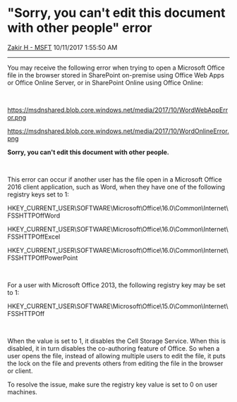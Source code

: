 <div id="page">

# "Sorry, you can't edit this document with other people" error

[Zakir H -
MSFT](https://social.msdn.microsoft.com/profile/Zakir%20H%20-%20MSFT)
10/11/2017 1:55:50 AM

-----

<div id="content">

You may receive the following error when trying to open a Microsoft
Office file in the browser stored in SharePoint on-premise using Office
Web Apps or Office Online Server, or in SharePoint Online using Office
Online:

[](https://msdnshared.blob.core.windows.net/media/2017/10/WordWebAppError.png)

 

<https://msdnshared.blob.core.windows.net/media/2017/10/WordWebAppError.png>

<https://msdnshared.blob.core.windows.net/media/2017/10/WordOnlineError.png>

**Sorry, you can't edit this document with other people.**

 

This error can occur if another user has the file open in a Microsoft
Office 2016 client application, such as Word, when they have one of the
following registry keys set to
1:

HKEY\_CURRENT\_USER\\SOFTWARE\\Microsoft\\Office\\16.0\\Common\\Internet\\FSSHTTPOffWord

HKEY\_CURRENT\_USER\\SOFTWARE\\Microsoft\\Office\\16.0\\Common\\Internet\\FSSHTTPOffExcel

HKEY\_CURRENT\_USER\\SOFTWARE\\Microsoft\\Office\\16.0\\Common\\Internet\\FSSHTTPOffPowerPoint

 

For a user with Microsoft Office 2013, the following registry key may be
set to
1:

HKEY\_CURRENT\_USER\\SOFTWARE\\Microsoft\\Office\\15.0\\Common\\Internet\\FSSHTTPOff

 

When the value is set to 1, it disables the Cell Storage Service. When
this is disabled, it in turn disables the co-authoring feature of
Office. So when a user opens the file, instead of allowing multiple
users to edit the file, it puts the lock on the file and prevents others
from editing the file in the browser or client.

To resolve the issue, make sure the registry key value is set to 0 on
user machines.

</div>

</div>

